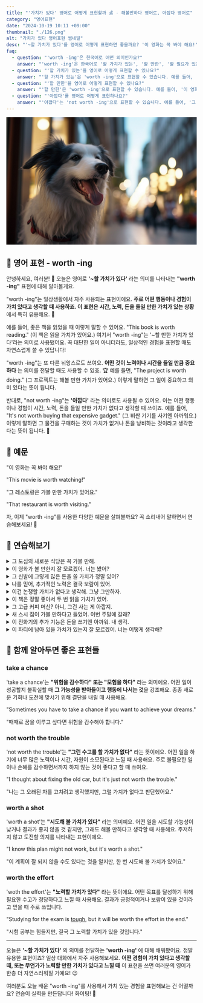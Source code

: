 ```yaml
---
title: "'가치가 있다' 영어로 어떻게 표현할까 💰 - 해볼만하다 영어로, 아깝다 영어로"
category: "영어표현"
date: "2024-10-19 10:11 +09:00"
thumbnail: "./126.png"
alt: "가치가 있다 영어표현 썸네일"
desc: "'~할 가치가 있다'를 영어로 어떻게 표현하면 좋을까요? '이 영화는 꼭 봐야 해요!', '그 레스토랑은 가볼 만한 가치가 있어요.' 등을 영어로 표현하는 법을 배워봅시다. 다양한 예문을 통해서 연습하고 본인의 표현으로 만들어 보세요."
faq:
  - question: "'worth -ing'은 한국어로 어떤 의미인가요?"
    answer: "'worth -ing'은 한국어로 '할 가치가 있는', '할 만한', '할 필요가 있는' 등으로 번역될 수 있습니다. 어떤 행동이나 경험이 그만한 가치가 있음을 나타낼 때 사용합니다."
  - question: "'할 가치가 있는'을 영어로 어떻게 표현할 수 있나요?"
    answer: "'할 가치가 있는'은 'worth -ing'으로 표현할 수 있습니다. 예를 들어, '이 책은 읽을 가치가 있어'는 'This book is worth reading'으로 말할 수 있습니다."
  - question: "'할 만한'을 영어로 어떻게 표현할 수 있나요?"
    answer: "'할 만한'은 'worth -ing'으로 표현할 수 있습니다. 예를 들어, '이 영화는 볼 만해'는 'This movie is worth watching'으로 말할 수 있습니다."
  - question: "'아깝다'를 영어로 어떻게 표현하나요?"
    answer: "'아깝다'는 'not worth -ing'으로 표현할 수 있습니다. 예를 들어, '그 돈을 쓰기엔 아깝다'는 'It's not worth spending that money'로 표현할 수 있습니다."
---
```


![도심속의 보더콜리](./126-1.jpeg)

## 🌟 영어 표현 - worth -ing

안녕하세요, 여러분! 👋 오늘은 영어로 **'~할 가치가 있다'** 라는 의미를 나타내는 **"worth -ing"** 표현에 대해 알아볼게요.

"worth -ing"는 일상생활에서 자주 사용되는 표현이에요. **주로 어떤 행동이나 경험이 가치 있다고 생각할 때 사용하죠. 이 표현은 시간, 노력, 돈을 들일 만한 가치가 있는 상황** 에서 특히 유용해요. 💎

예를 들어, 좋은 책을 읽었을 때 이렇게 말할 수 있어요. "This book is worth reading." (이 책은 읽을 가치가 있어요.) 여기서 "worth -ing"는 '~할 만한 가치가 있다'라는 의미로 사용됐어요. 꼭 대단한 일이 아니더라도, 일상적인 경험을 표현할 때도 자연스럽게 쓸 수 있답니다!

"worth -ing"는 또 다른 뉘앙스로도 쓰여요. **어떤 것이 노력이나 시간을 들일 만큼 중요하다** 는 의미를 전달할 때도 사용할 수 있죠. 🏆 예를 들면, "The project is worth doing." (그 프로젝트는 해볼 만한 가치가 있어요.) 이렇게 말하면 그 일이 중요하고 의미 있다는 뜻이 됩니다.

<script async src="https://pagead2.googlesyndication.com/pagead/js/adsbygoogle.js?client=ca-pub-1465612013356152"
     crossorigin="anonymous"></script>
<!-- engple-horizontal-ad -->

<ins class="adsbygoogle"
     style="display:block"
     data-ad-client="ca-pub-1465612013356152"
     data-ad-slot="2106896038"
     data-ad-format="auto"
     data-full-width-responsive="true"></ins>

<script>
     (adsbygoogle = window.adsbygoogle || []).push({});
</script>

반대로, "not worth -ing"는 **'아깝다'** 라는 의미로도 사용될 수 있어요. 이는 어떤 행동이나 경험이 시간, 노력, 돈을 들일 만한 가치가 없다고 생각할 때 쓰이죠. 예를 들어, "It's not worth buying that expensive gadget." (그 비싼 기기를 사기엔 아까워요.) 이렇게 말하면 그 물건을 구매하는 것이 가치가 없거나 돈을 낭비하는 것이라고 생각한다는 뜻이 됩니다. 💸

## 📖 예문

"이 영화는 꼭 봐야 해요!"

"This movie is worth watching!"

"그 레스토랑은 가볼 만한 가치가 있어요."

"That restaurant is worth visiting."

자, 이제 "worth -ing"를 사용한 다양한 예문을 살펴볼까요? 꼭 소리내어 말하면서 연습해보세요! 🚀

## 💬 연습해보기

<details>
<summary>그 도심의 새로운 식당은 꼭 가볼 만해.</summary>
<span>That new restaurant downtown is definitely worth <a href="/blog/in-english/104check-out/">checking out</a>.</span>
</details>

<details>
<summary>이 영화가 볼 만한지 잘 모르겠어. 너는 봤어?</summary>
<span>I'm not sure if this movie is worth watching. Have you seen it?</span>
</details>

<details>
<summary>그 신발에 그렇게 많은 돈을 쓸 가치가 정말 있어?</summary>
<span>Is it really worth spending that much on a pair of shoes?</span>
</details>

<details>
<summary>나를 믿어, 추가적인 노력은 결국 보람이 있어.</summary>
<span>Trust me, the extra effort is worth it <a href="/blog/in-english/179.in-the-long-run/">in the long run</a>.</span>
</details>

<details>
<summary>이건 논쟁할 가치가 없다고 생각해. 그냥 그만하자.</summary>
<span>I don't think it's worth <a href="/blog/in-english/132.argue/">arguing</a> about. Let's just drop it.</span>
</details>

<details>
<summary>이 책은 정말 좋아서 두 번 읽을 가치가 있어.</summary>
<span>This book is so good, it's worth reading twice.</span>
</details>

<details>
<summary>그 고급 커피 머신? 아니, 그건 사는 게 아깝지.</summary>
<span>That fancy coffee maker? Nah, it's not worth buying.</span>
</details>

<details>
<summary>새 스시 집이 가볼 만하다고 들었어. 이번 주말에 갈래?</summary>
<span>I heard the new sushi place is worth trying. Wanna go this weekend?</span>
</details>

<details>
<summary>이 전화기의 추가 기능은 돈을 쓰기엔 아까워. 내 생각.</summary>
<span>The extra features on this phone aren't really worth paying for, in my opinion.</span>
</details>

<details>
<summary>이 파티에 남아 있을 가치가 있는지 잘 모르겠어. 너는 어떻게 생각해?</summary>
<span>I'm not sure if it's worth staying at this party. What do you think?</span>
</details>

## 🤝 함께 알아두면 좋은 표현들

### take a chance

'take a chance'는 **"위험을 감수하다" 또는 "모험을 하다"** 라는 의미예요. 어떤 일이 성공할지 불확실할 때 **그 가능성을 받아들이고 행동에 나서는 것**을 강조해요. 종종 새로운 기회나 도전에 맞서기 위해 결단을 내릴 때 사용해요.

"Sometimes you have to take a chance if you want to achieve your dreams."

"때때로 꿈을 이루고 싶다면 위험을 감수해야 합니다."

### not worth the trouble

'not worth the trouble'는 **"그런 수고를 할 가치가 없다"** 라는 뜻이에요. 어떤 일을 하기에 너무 많은 노력이나 시간, 자원이 소모된다고 느낄 때 사용해요. 주로 불필요한 일이나 손해를 감수하면서까지 하지 않는 것이 좋다고 할 때 쓰여요.

"I thought about fixing the old car, but it's just not worth the trouble."

"나는 그 오래된 차를 고치려고 생각했지만, 그럴 가치가 없다고 판단했어요."

### worth a shot

'worth a shot'는 **"시도해 볼 가치가 있다"** 라는 의미예요. 어떤 일을 시도할 가능성이 낮거나 결과가 좋지 않을 것 같지만, 그래도 해볼 만하다고 생각할 때 사용해요. 주저하지 않고 도전할 의지를 나타내는 표현이에요.

"I know this plan might not work, but it's worth a shot."

"이 계획이 잘 되지 않을 수도 있다는 것을 알지만, 한 번 시도해 볼 가치가 있어요."

### worth the effort

'woth the effort'는 **"노력할 가치가 있다"** 라는 뜻이에요. 어떤 목표를 달성하기 위해 필요한 수고가 정당하다고 느낄 때 사용해요. 결과가 긍정적이거나 보람이 있을 것이라고 믿을 때 주로 쓰입니다.

"Studying for the exam is [tough](/blog/in-english/183.tough/), but it will be worth the effort in the end."

"시험 공부는 힘들지만, 결국 그 노력할 가치가 있을 것입니다."

---

오늘은 **'~할 가치가 있다'** 의 의미를 전달하는 **'worth -ing'** 에 대해 배워봤어요. 정말 유용한 표현이죠? 일상 대화에서 자주 사용해보세요. **어떤 경험이 가치 있다고 생각할 때, 또는 무언가가 노력할 만한 가치가 있다고 느낄 때** 이 표현을 쓰면 여러분의 영어가 한층 더 자연스러워질 거예요! 😉

여러분도 오늘 배운 "worth -ing"를 사용해서 가치 있는 경험을 표현해보는 건 어떨까요? 연습이 실력을 만든답니다! 화이팅! 💪
